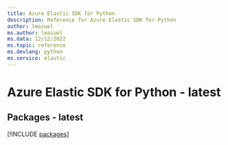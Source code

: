 ```yaml
---
title: Azure Elastic SDK for Python
description: Reference for Azure Elastic SDK for Python
author: lmazuel
ms.author: lmazuel
ms.data: 12/12/2022
ms.topic: reference
ms.devlang: python
ms.service: elastic
---
```

# Azure Elastic SDK for Python - latest
## Packages - latest
[!INCLUDE [packages](elastic-index.md)]